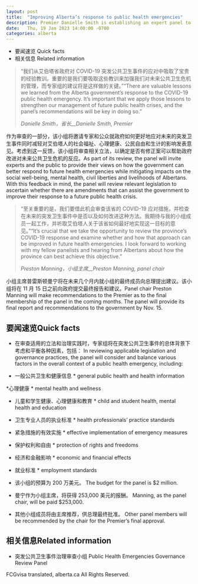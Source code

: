 ```yaml
---
layout: post
title:  "Improving Alberta’s response to public health emergencies"
description: Premier Danielle Smith is establishing an expert panel to review the legislation and governance practices used by the Government of Alberta during the management of the COVID-19 public health emergency and to recommend changes necessary to improve government response to future health emergencies.
date:   Thu, 19 Jan 2023 14:00:00 -0700
categories: alberta
---
```


*   要闻速览  Quick facts
*   相关信息  Related information

> “我们从艾伯塔省政府对 COVID-19 突发公共卫生事件的应对中吸取了宝贵的经验教训。重要的是我们要吸取这些教训来加强我们对未来公共卫生危机的管理，而专家组的建议将是这样做的关键。”“There are valuable lessons we learned from the Alberta government’s response to the COVID-19 public health emergency. It’s important that we apply those lessons to strengthen our management of future public health crises, and the panel’s recommendations will be key in doing so.”
>
> _Danielle Smith，省长__Danielle Smith, Premier_

作为审查的一部分，该小组将邀请专家和公众就政府如何更好地应对未来的突发卫生事件同时减轻对艾伯塔人的社会福祉、心理健康、公民自由和生计的影响发表意见。考虑到这一反馈，该小组将审查相关立法，以确定是否有修正案可以帮助政府改进对未来公共卫生危机的反应。As part of its review, the panel will invite experts and the public to provide their views on how the government can better respond to future health emergencies while mitigating impacts on the social well-being, mental health, civil liberties and livelihoods of Albertans. With this feedback in mind, the panel will review relevant legislation to ascertain whether there are amendments that can assist the government to improve their response to a future public health crisis.

> “至关重要的是，我们要借此机会审查该省的 COVID-19 应对措施，并检查在未来的突发卫生事件中是否以及如何改进这种方法。我期待与我的小组成员一起工作，并听取艾伯塔人关于该省如何最好地实现这一目标的意见。”“It’s crucial that we take the opportunity to review the province’s COVID-19 response and examine whether and how that approach can be improved in future health emergencies. I look forward to working with my fellow panelists and hearing from Albertans about how the province can best achieve this objective.”
>
> _Preston Manning，小组主席__Preston Manning, panel chair_

小组主席普雷斯顿曼宁将在未来几个月内就小组的最终成员向总理提出建议。该小组将在 11 月 15 日之前向政府提交最终报告和建议。Panel chair Preston Manning will make recommendations to the Premier as to the final membership of the panel in the coming months. The panel will provide its final report and recommendations to the government by Nov. 15.

## 要闻速览Quick facts

* 在审查适用的立法和治理实践时，专家组将在突发公共卫生事件的总体背景下考虑和平衡各种因素，包括：  In reviewing applicable legislation and governance practices, the panel will consider and balance various factors in the overall context of a public health emergency, including:

* 一般公共卫生和健康信息    *   general public health and health information

*心理健康    *   mental health and wellness

* 儿童和学生健康、心理健康和教育    *   child and student health, mental health and education

* 卫生专业人员的执业标准    *   health professionals’ practice standards

* 紧急措施的有效实施    *   effective implementation of emergency measures

* 保护权利和自由    *   protection of rights and freedoms

* 经济和金融影响    *   economic and financial effects

* 就业标准    *   employment standards

* 该小组的预算为 200 万美元。  The budget for the panel is $2 million.

* 曼宁作为小组主席，将获得 253,000 美元的报酬。  Manning, as the panel chair, will be paid $253,000.

* 其他小组成员将由主席推荐，供总理最终批准。  Other panel members will be recommended by the chair for the Premier’s final approval.

## 相关信息Related information

* 突发公共卫生事件治理审查小组  Public Health Emergencies Governance Review Panel

FCGvisa translated, alberta.ca All Rights Reserved.
